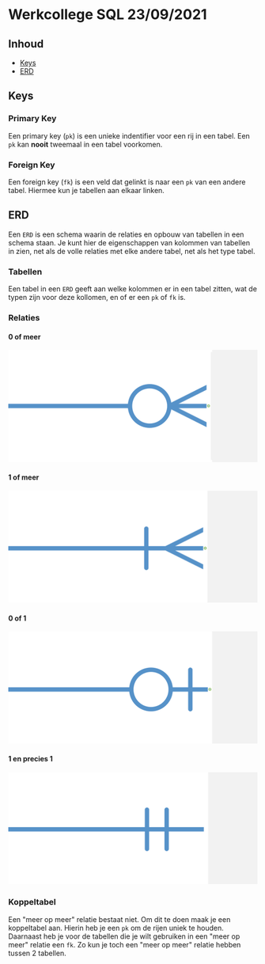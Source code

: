 # Werkcollege SQL 23/09/2021

## Inhoud

- [Keys](#Keys)
- [ERD](#ERD)

## Keys

### Primary Key

Een primary key (`pk`) is een unieke indentifier voor een rij in een tabel. Een `pk` kan **nooit** tweemaal in een tabel voorkomen.

### Foreign Key

Een foreign key (`fk`) is een veld dat gelinkt is naar een `pk` van een andere tabel. Hiermee kun je tabellen aan elkaar linken.

## ERD

Een `ERD` is een schema waarin de relaties en opbouw van tabellen in een schema staan. Je kunt hier de eigenschappen van kolommen van tabellen in zien, net als de volle relaties met elke andere tabel, net als het type tabel.

### Tabellen

Een tabel in een `ERD` geeft aan welke kolommen er in een tabel zitten, wat de typen zijn voor deze kollomen, en of er een `pk` of `fk` is.

### Relaties

#### 0 of meer

![0-of-meer](../../assets/sql/2021-09-23/0-or-many.png)

#### 1 of meer

![1-of-meer](../../assets/sql/2021-09-23/1-or-many.png)

#### 0 of 1

![0-1](../../assets/sql/2021-09-23/0-or-1.png)

#### 1 en precies 1

![1-1](../../assets/sql/2021-09-23/1.png)

### Koppeltabel

Een "meer op meer" relatie bestaat niet. Om dit te doen maak je een koppeltabel aan. Hierin heb je een `pk` om de rijen uniek te houden. Daarnaast heb je voor de tabellen die je wilt gebruiken in een "meer op meer" relatie een `fk`. Zo kun je toch een "meer op meer" relatie hebben tussen 2 tabellen.